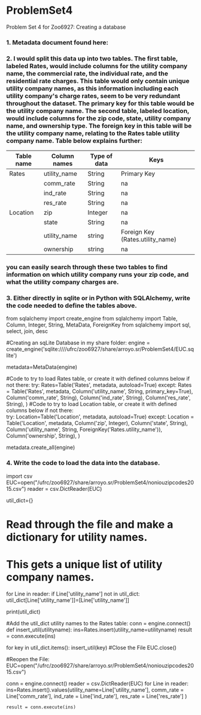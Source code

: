 # ProblemSet4
Problem Set 4 for Zoo6927: Creating a database


### 1. Metadata document found here: 

### 2. I would split this data up into two tables. The first table, labeled Rates, would include columns for the utility company name, the commercial rate, the individual rate, and the residential rate charges. This table would only contain unique utility company names, as this information including each utility company's charge rates, seem to be very redundant throughout the dataset. The primary key for this table would be the utility company name. The second table, labeled location, would include columns for the zip code, state, utility company name, and ownership type. The foreign key in this table will be the utility company name, relating to the Rates table utility company name. Table below explains further: 
| Table name | Column names | Type of data | Keys | 
| --- | --- | --- | --- |
| Rates | utility_name | String | Primary Key | 
| | comm_rate | String | na |
| | ind_rate | String | na |
| | res_rate | String | na | 
| Location | zip | Integer | na |
| | state | String | na | 
| | utility_name | string | Foreign Key (Rates.utility_name) | 
| | ownership | string | na | 
 ### you can easily search through these two tables to find information on which utility company runs your zip code, and what the utility company charges are.  
 
 ### 3. Either directly in sqlite or in Python with SQLAlchemy, write the code needed to define the tables above.

from sqlalchemy import create_engine
from sqlalchemy import Table, Column, Integer, String, MetaData, ForeignKey
from sqlalchemy import sql, select, join, desc

#Creating an sqLite Database in my share folder:
engine = create_engine('sqlite:////ufrc/zoo6927/share/arroyo.sr/ProblemSet4/EUC.sqlite')

metadata=MetaData(engine)

#Code to try to load Rates table, or create it with defined columns below if not there:
try:
    Rates=Table('Rates', metadata, autoload=True)
except:
    Rates = Table('Rates', metadata,
                 Column('utility_name', String, primary_key=True),
                 Column('comm_rate', String),
                 Column('ind_rate', String),
                 Column('res_rate', String),
                 )
#Code to try to load Location table, or create it with defined columns below if not there:    
try:
    Location=Table('Location', metadata, autoload=True)
except:
    Location = Table('Location', metadata,
             Column('zip', Integer),
             Column('state', String),
             Column('utility_name', String, ForeignKey('Rates.utility_name')),
             Column('ownership', String),
             )    

metadata.create_all(engine)


### 4. Write the code to load the data into the database. 

import csv
EUC=open("/ufrc/zoo6927/share/arroyo.sr/ProblemSet4/noniouzipcodes2015.csv")
reader = csv.DictReader(EUC)

util_dict={}

# Read through the file and make a dictionary for utility names.
# This gets a unique list of utility company names.
for Line in reader:
    if Line['utility_name'] not in util_dict:
        util_dict[Line['utility_name']]=[Line['utility_name']]

print(util_dict)

#Add the util_dict utility names to the Rates table:
conn = engine.connect()
def insert_util(utilityname):
    ins=Rates.insert(utility_name=utilityname)
    result = conn.execute(ins)

for key in util_dict.items():
    insert_util(key)
#Close the File
EUC.close()

#Reopen the File:
EUC=open("/ufrc/zoo6927/share/arroyo.sr/ProblemSet4/noniouzipcodes2015.csv")

conn = engine.connect()
reader = csv.DictReader(EUC)
for Line in reader:
    ins=Rates.insert().values(utility_name=Line['utility_name'],
                             comm_rate = Line['comm_rate'],
                             ind_rate = Line['ind_rate'],
                             res_rate = Line['res_rate']
                             )
    
    result = conn.execute(ins)
